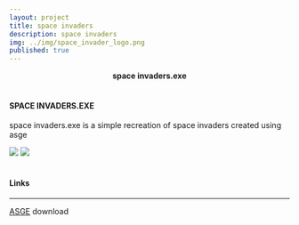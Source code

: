 ```yaml
---
layout: project
title: space invaders
description: space invaders
img: ../img/space_invader_logo.png 
published: true
---
```


<center><b>space invaders.exe</b></center><br/>

#### SPACE INVADERS.EXE
space invaders.exe is a simple recreation of space invaders created using asge

<!--<div class="img_row">
	<img class="col two" src="{{ site.baseurl }}/img/space_invader1.png" alt="" title="example image"/>
	<img class="col one" src="{{ site.baseurl }}/img/space_invader2.png" alt="" title="example image"/>
</div> -->

<div class="owl-carousel owl-theme">
<a href="{{ site.baseurl }}/img/space_invader1.png" target="_blank"><img src="{{ site.baseurl }}/img/space_invader1.png" /></a>
<a href="{{ site.baseurl }}/img/spaceinvader2.png" target="_blank"><img src="{{ site.baseurl }}/img/spaceinvader2.png" /></a>
</div>

<div class="col three caption">

</div>

<br/>

#### Links
----
[ASGE][asge] download

[asge]: https://github.com/UWEGames-ESD/space-invaders-CWardee